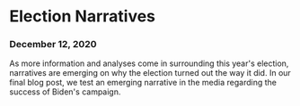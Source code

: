 # Election Narratives
### December 12, 2020

As more information and analyses come in surrounding this year's election, narratives are emerging on why the election turned out the way it did. In our final blog post, we test an emerging narrative in the media regarding the success of Biden's campaign. 
